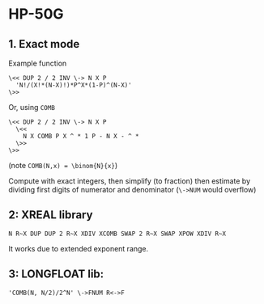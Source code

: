 # HP-50G


## 1. Exact mode

Example function

```
\<< DUP 2 / 2 INV \-> N X P
  'N!/(X!*(N-X)!)*P^X*(1-P)^(N-X)'
\>>
```

Or, using `COMB`

```
\<< DUP 2 / 2 INV \-> N X P
  \<<
    N X COMB P X ^ * 1 P - N X - ^ *
  \>>
\>>
```


(note `COMB(N,x) = \binom{N}{x}`)

Compute with exact integers, then simplify (to fraction)
then estimate by dividing first digits of numerator and denominator
(`\->NUM` would overflow)

## 2: XREAL library

```
N R~X DUP DUP 2 R~X XDIV XCOMB SWAP 2 R~X SWAP XPOW XDIV R~X
```

It works due to extended exponent range.


## 3: LONGFLOAT lib:

```
'COMB(N, N/2)/2^N' \->FNUM R<->F
```
